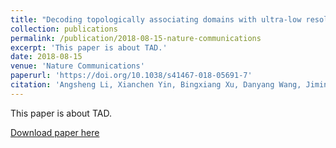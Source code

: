 ```yaml
---
title: "Decoding topologically associating domains with ultra-low resolution Hi-C data by graph structural entropy"
collection: publications
permalink: /publication/2018-08-15-nature-communications
excerpt: 'This paper is about TAD.'
date: 2018-08-15
venue: 'Nature Communications'
paperurl: 'https://doi.org/10.1038/s41467-018-05691-7'
citation: 'Angsheng Li, Xianchen Yin, Bingxiang Xu, Danyang Wang, Jimin Han, <b>Yi Wei</b>, Yun Deng, Ying Xiong & Zhihua Zhang (2018). &quot;Decoding topologically associating domains with ultra-low resolution Hi-C data by graph structural entropy.&quot; <i>Nature Communications</i>. 3265(2018).'
---
```

This paper is about TAD.

[Download paper here](https://www.nature.com/articles/s41467-018-05691-7)



